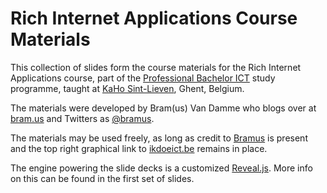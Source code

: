 # Rich Internet Applications Course Materials

This collection of slides form the course materials for the Rich Internet Applications course, part of the [Professional Bachelor ICT](http://www.ikdoeict.be/) study programme, taught at [KaHo Sint-Lieven](http://www.kahosl.be/), Ghent, Belgium.

The materials were developed by Bram(us) Van Damme who blogs over at [bram.us](http://www.bram.us/) and Twitters as [@bramus](http://twitter.com/bramus).

The materials may be used freely, as long as credit to [Bramus](http://www.bram.us) is present and the top right graphical link to [ikdoeict.be](http://www.ikdoeict.be/) remains in place.

The engine powering the slide decks is a customized [Reveal.js](http://lab.hakim.se/reveal-js/). More info on this can be found in the first set of slides.